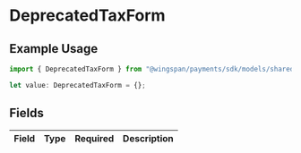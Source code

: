 # DeprecatedTaxForm

## Example Usage

```typescript
import { DeprecatedTaxForm } from "@wingspan/payments/sdk/models/shared";

let value: DeprecatedTaxForm = {};
```

## Fields

| Field       | Type        | Required    | Description |
| ----------- | ----------- | ----------- | ----------- |